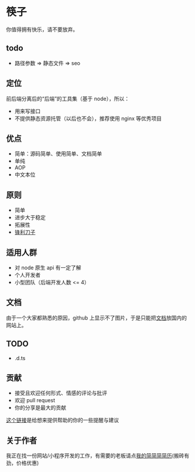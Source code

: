 # 筷子
你值得拥有快乐，请不要放弃。

## todo
+ 路径参数 => 静态文件 => seo

## 定位
前后端分离后的“后端”的工具集（基于 node），所以：
+ 用来写接口
+ 不提供静态资源托管（以后也不会），推荐使用 nginx 等优秀项目

## 优点
+ 简单：源码简单、使用简单、文档简单
+ 单纯
+ AOP
+ 中文本位

## 原则
+ 简单
+ 进步大于稳定
+ 拓展性
+ [锋利刀子](https://rubyonrails.org/doctrine/#provide-sharp-knives)

## 适用人群
+ 对 node 原生 api 有一定了解
+ 个人开发者
+ 小型团队（后端开发人数 <= 4）

## 文档
由于一个大家都熟悉的原因，github 上显示不了图片，于是只能把[文档](https://www.yuque.com/guanyu-ftnpp/ggaspz)放国内的网站上。

## TODO
+ .d.ts

## 贡献
+ 接受且欢迎任何形式、情感的评论与批评
+ 欢迎 pull request
+ 你的分享是最大的贡献

[这个链接](https://github.com/daGaiGuanYu/kuaizi/blob/master/readme.dev.md)是给想来提供帮助的你的一些提醒与建议

## 关于作者
我正在找一份网站/小程序开发的工作，有需要的老板请点[我的简简简简历](https://dagaiguanyu.github.io/Resume/dist/)(搬砖有劲，价格优惠)
